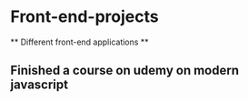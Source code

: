 # Front-end-projects
** Different front-end applications **
## Finished a course on udemy on modern javascript 
